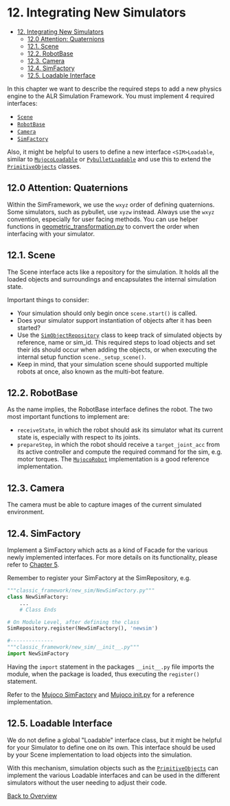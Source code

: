 # 12. Integrating New Simulators

- [12. Integrating New Simulators](#12-integrating-new-simulators)
  - [12.0 Attention: Quaternions](#120-attention-quaternions)
  - [12.1. Scene](#121-scene)
  - [12.2. RobotBase](#122-robotbase)
  - [12.3. Camera](#123-camera)
  - [12.4. SimFactory](#124-simfactory)
  - [12.5. Loadable Interface](#125-loadable-interface)

In this chapter we want to describe the required steps to add a new physics engine to the ALR Simulation Framework.
You must implement 4 required interfaces:
- [`Scene`](../alr_sim/core/Scene.py)
- [`RobotBase`](../alr_sim/core/Robots.py)
- [`Camera`](../alr_sim/core/Camera.py)
- [`SimFactory`](../alr_sim/sims/SimFactory.py)

Also, it might be helpful to users to define a new interface `<SIM>Loadable`, similar to [`MujocoLoadable`](../alr_sim/sims/mujoco/MujocoLoadable.py) or [`PybulletLoadable`](../alr_sim/sims/pybullet/PybulletLoadable.py) and use this to extend the [`PrimitiveObjects`](../alr_sim/sims/universal_sim/PrimitiveObjects.py) classes.

## 12.0 Attention: Quaternions
Within the SimFramework, we use the `wxyz` order of defining quaternions. Some simulators, such as pybullet, use `xyzw` instead. Always use the `wxyz` convention, especially for user facing methods. You can use helper functions in [geometric_transformation.py](../alr_sim/utils/geometric_transformation.py) to convert the order when interfacing with your simulator.

## 12.1. Scene
The Scene interface acts like a repository for the simulation. It holds all the loaded objects and surroundings and encapsulates the internal simulation state.

Important things to consider:
- Your simulation should only begin once `scene.start()` is called.
- Does your simulator support instantiation of objects after it has been started?
- Use the [`SimObjectRepository`](../alr_sim/core/sim_object/sim_obj_repo.py) class to keep track of simulated objects by reference, name or sim_id.
  This required steps to load objects and set their ids should occur when adding the objects, or when executing the internal setup function `scene._setup_scene()`.
- Keep in mind, that your simulation scene should supported multiple robots at once, also known as the multi-bot feature.

## 12.2. RobotBase
As the name implies, the RobotBase interface defines the robot. The two most important functions to implement are:

- `receiveState`, in which the robot should ask its simulator what its current state is, especially with respect to its joints.
- `prepareStep`, in which the robot should receive a `target_joint_acc` from its active controller and compute the required command for the sim, e.g. motor torques. The [`MujocoRobot`](../alr_sim/sims/mujoco/MujocoRobot.py) implementation is a good reference implementation.

## 12.3. Camera
The camera must be able to capture images of the current simulated environment.

## 12.4. SimFactory
Implement a SimFactory which acts as a kind of Facade for the various newly implemented interfaces. For more details on its functionality, please refer to [Chapter 5](05_simfactory.md).

Remember to register your SimFactory at the SimRepository, e.g.
```python
"""classic_framework/new_sim/NewSimFactory.py"""
class NewSimFactory:
    ...
    # Class Ends

# On Module Level, after defining the class    
SimRepository.register(NewSimFactory(), 'newsim')

#--------------
"""classic_framework/new_sim/__init__.py"""
import NewSimFactory
```

Having the `import` statement in the packages `__init__.py` file imports the module, when the package is loaded, thus executing the `register()` statement.

Refer to the [Mujoco SimFactory](../alr_sim/sims/mujoco/MujocoFactory.py) and [Mujoco init.py](../alr_sim/sims/mujoco/__init__.py) for a reference implementation.

## 12.5. Loadable Interface
We do not define a global "Loadable" interface class, but it might be helpful for your Simulator to define one on its own. This interface should be used by your Scene implementation to load objects into the simulation.

With this mechanism, simulation objects such as the [`PrimitiveObjects`](../alr_sim/sims/universal_sim/PrimitiveObjects.py) can implement the various Loadable interfaces and can be used in the different simulators without the user needing to adjust their code.

[Back to Overview](./)
